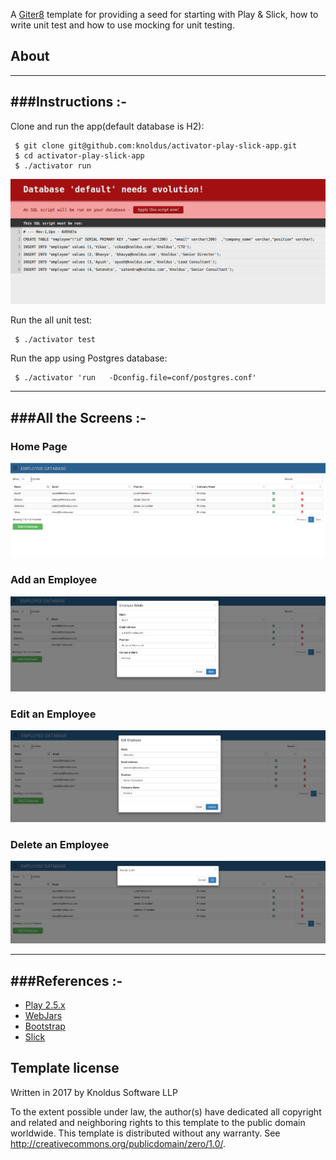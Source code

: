 A [Giter8][g8] template for providing a seed for starting with Play & Slick, how to write unit test and how to use mocking for unit testing.

About 
------

-----------------------------------------------------------------------
###Instructions :-
-----------------------------------------------------------------------
Clone and run the app(default database is H2):

     $ git clone git@github.com:knoldus/activator-play-slick-app.git
     $ cd activator-play-slick-app
     $ ./activator run
    
![alt tag](/public/images/evolutions.png)
    
 Run the all unit test:

     $ ./activator test
    
Run the app using Postgres database:

     $ ./activator 'run   -Dconfig.file=conf/postgres.conf'
    
-----------------------------------------------------------------------
###All the Screens :-
-----------------------------------------------------------------------
### Home Page

![alt tag](/public/images/homepage.png)

### Add an Employee

![alt tag](/public/images/AddEmployee.png)

### Edit an Employee

![alt tag](/public/images/EditEmployee.png)

### Delete an Employee

![alt tag](/public/images/DeleteEmployee.png)

-----------------------------------------------------------------------
###References :-
-----------------------------------------------------------------------

* [Play 2.5.x](http://www.playframework.com)
* [WebJars](http://www.webjars.org/)
* [Bootstrap](http://getbootstrap.com/css/)
* [Slick](http://slick.typesafe.com/)


Template license
----------------
Written in 2017 by Knoldus Software LLP

To the extent possible under law, the author(s) have dedicated all copyright and related
and neighboring rights to this template to the public domain worldwide.
This template is distributed without any warranty. See <http://creativecommons.org/publicdomain/zero/1.0/>.

[g8]: http://www.foundweekends.org/giter8/
